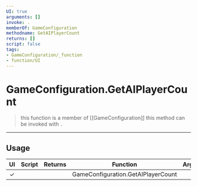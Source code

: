 ```yaml
---
UI: true
arguments: []
invoke: .
memberOf: GameConfiguration
methodname: GetAIPlayerCount
returns: []
script: false
tags:
- GameConfiguration/_function
- function/UI
---
```

# GameConfiguration.GetAIPlayerCount
> this function is a member of [[GameConfiguration]]
> this method can be invoked with `.`
-----
## Usage
|  UI | Script | Returns | Function | Arguments |
|:---:|:------:|-------:|:--------:|:---------|
|✓| ||GameConfiguration.GetAIPlayerCount||

